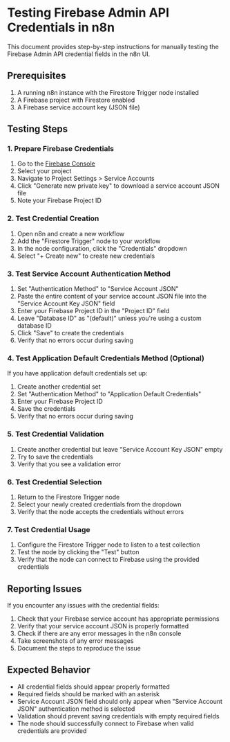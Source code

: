 # Testing Firebase Admin API Credentials in n8n

This document provides step-by-step instructions for manually testing the Firebase Admin API credential fields in the n8n UI.

## Prerequisites

1. A running n8n instance with the Firestore Trigger node installed
2. A Firebase project with Firestore enabled
3. A Firebase service account key (JSON file) 

## Testing Steps

### 1. Prepare Firebase Credentials

1. Go to the [Firebase Console](https://console.firebase.google.com/)
2. Select your project
3. Navigate to Project Settings > Service Accounts
4. Click "Generate new private key" to download a service account JSON file
5. Note your Firebase Project ID

### 2. Test Credential Creation

1. Open n8n and create a new workflow
2. Add the "Firestore Trigger" node to your workflow
3. In the node configuration, click the "Credentials" dropdown
4. Select "+ Create new" to create new credentials

### 3. Test Service Account Authentication Method

1. Set "Authentication Method" to "Service Account JSON"
2. Paste the entire content of your service account JSON file into the "Service Account Key JSON" field
3. Enter your Firebase Project ID in the "Project ID" field
4. Leave "Database ID" as "(default)" unless you're using a custom database ID
5. Click "Save" to create the credentials
6. Verify that no errors occur during saving

### 4. Test Application Default Credentials Method (Optional)

If you have application default credentials set up:

1. Create another credential set
2. Set "Authentication Method" to "Application Default Credentials"
3. Enter your Firebase Project ID
4. Save the credentials
5. Verify that no errors occur during saving

### 5. Test Credential Validation

1. Create another credential but leave "Service Account Key JSON" empty
2. Try to save the credentials
3. Verify that you see a validation error

### 6. Test Credential Selection

1. Return to the Firestore Trigger node
2. Select your newly created credentials from the dropdown
3. Verify that the node accepts the credentials without errors

### 7. Test Credential Usage

1. Configure the Firestore Trigger node to listen to a test collection
2. Test the node by clicking the "Test" button
3. Verify that the node can connect to Firebase using the provided credentials

## Reporting Issues

If you encounter any issues with the credential fields:

1. Check that your Firebase service account has appropriate permissions
2. Verify that your service account JSON is properly formatted
3. Check if there are any error messages in the n8n console
4. Take screenshots of any error messages
5. Document the steps to reproduce the issue

## Expected Behavior

- All credential fields should appear properly formatted
- Required fields should be marked with an asterisk
- Service Account JSON field should only appear when "Service Account JSON" authentication method is selected
- Validation should prevent saving credentials with empty required fields
- The node should successfully connect to Firebase when valid credentials are provided
